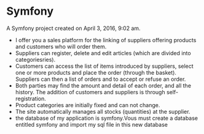Symfony
=======

A Symfony project created on April 3, 2016, 9:02 am.


* I offer you a sales platform for the linking of suppliers offering products and customers who will order them.
* Suppliers can register, delete and edit articles (which are divided into categoriesries). 
* Customers can access the list of items introduced by suppliers, select
one or more products and place the order (through the basket). Suppliers can
then a list of orders and to accept or refuse an order.
* Both parties may find the amount and detail of each order, and all the history.
The addition of customers and suppliers is through self-registration.
* Product categories are initially fixed and can not change. 
* The site automatically manages all stocks (quantities) at the supplier.
* the database of my application is symfony.Vous must create a database 
entitled symfony and import my sql file in this new database
